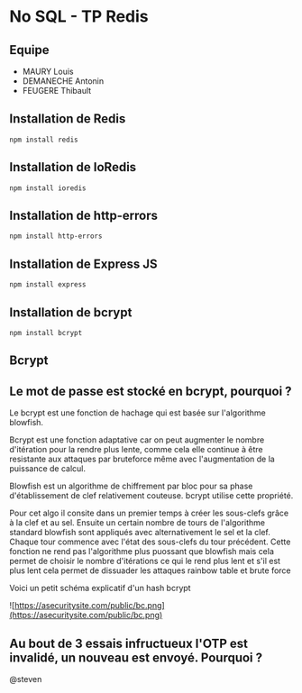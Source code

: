 # No SQL - TP Redis

## Equipe

- MAURY Louis
- DEMANECHE Antonin
- FEUGERE Thibault

## Installation de Redis

`npm install redis`

## Installation de IoRedis

`npm install ioredis`

## Installation de http-errors

`npm install http-errors`

## Installation de Express JS

`npm install express`

## Installation de bcrypt

`npm install bcrypt`

## Bcrypt 

## Le mot de passe est stocké en bcrypt, pourquoi ?

Le bcrypt est une fonction de hachage qui est basée sur l'algorithme blowfish. 


Bcrypt est une fonction adaptative car on peut augmenter le nombre d'itération pour la rendre plus lente, comme cela elle continue à être resistante aux attaques par bruteforce même avec l'augmentation de la puissance de calcul.

Blowfish est un algorithme de chiffrement par bloc pour sa phase d'établissement de clef relativement couteuse. bcrypt utilise cette propriété.


Pour cet algo il consite dans un premier temps à créer les sous-clefs grâce à la clef et au sel. Ensuite un certain nombre de tours de l'algorithme standard blowfish sont appliqués avec alternativement le sel et la clef. Chaque tour commence avec l'état des sous-clefs du tour précédent. Cette fonction ne rend pas l'algorithme plus puossant que blowfish mais cela permet de choisir le nombre d'itérations ce qui le rend plus lent et s'il est plus lent cela permet de dissuader les attaques rainbow table et brute force

Voici un petit schéma explicatif d'un hash bcrypt 

![https://asecuritysite.com/public/bc.png](https://asecuritysite.com/public/bc.png)


## Au bout de 3 essais infructueux l'OTP est invalidé, un nouveau est envoyé. Pourquoi ?

@steven